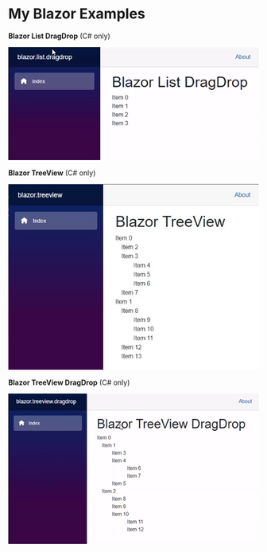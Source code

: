 # My Blazor Examples

__Blazor List DragDrop__ (C# only)

![blazor list dragdrop](/doc/blazor.list.dragdrop.gif)

__Blazor TreeView__ (C# only)

![blazor treeview](/doc/blazor.treeview.jpg)

__Blazor TreeView DragDrop__ (C# only)

![blazor treeview dragdrop](/doc/blazor.treeview.dragdrop.gif)